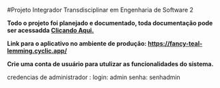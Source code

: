#Projeto Integrador Transdisciplinar em Engenharia de Software 2
   
**Todo o projeto foi planejado e documentado, toda documentação pode ser acessadda <a href='https://github.com/joaoassis1304/PIT_Ecommerce_Documentacao'>Clicando Aqui.</a>**

**Link para o aplicativo no ambiente de produção: https://fancy-teal-lemming.cyclic.app/**

**Crie uma conta de usuário para utulizar as funcionalidades do sistema.**

credencias de administrador :
login: admin
senha: senhadmin

